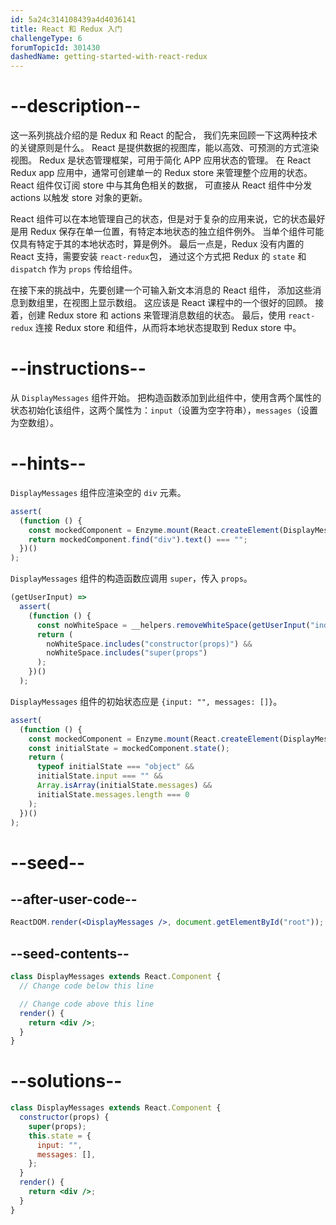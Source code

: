 ```yaml
---
id: 5a24c314108439a4d4036141
title: React 和 Redux 入门
challengeType: 6
forumTopicId: 301430
dashedName: getting-started-with-react-redux
---
```


# --description--

这一系列挑战介绍的是 Redux 和 React 的配合， 我们先来回顾一下这两种技术的关键原则是什么。 React 是提供数据的视图库，能以高效、可预测的方式渲染视图。 Redux 是状态管理框架，可用于简化 APP 应用状态的管理。 在 React Redux app 应用中，通常可创建单一的 Redux store 来管理整个应用的状态。 React 组件仅订阅 store 中与其角色相关的数据， 可直接从 React 组件中分发 actions 以触发 store 对象的更新。

React 组件可以在本地管理自己的状态，但是对于复杂的应用来说，它的状态最好是用 Redux 保存在单一位置，有特定本地状态的独立组件例外。 当单个组件可能仅具有特定于其的本地状态时，算是例外。 最后一点是，Redux 没有内置的 React 支持，需要安装 `react-redux`包， 通过这个方式把 Redux 的 `state` 和 `dispatch` 作为 `props` 传给组件。

在接下来的挑战中，先要创建一个可输入新文本消息的 React 组件， 添加这些消息到数组里，在视图上显示数组。 这应该是 React 课程中的一个很好的回顾。 接着，创建 Redux store 和 actions 来管理消息数组的状态。 最后，使用 `react-redux` 连接 Redux store 和组件，从而将本地状态提取到 Redux store 中。

# --instructions--

从 `DisplayMessages` 组件开始。 把构造函数添加到此组件中，使用含两个属性的状态初始化该组件，这两个属性为：`input`（设置为空字符串），`messages`（设置为空数组）。

# --hints--

`DisplayMessages` 组件应渲染空的 `div` 元素。

```js
assert(
  (function () {
    const mockedComponent = Enzyme.mount(React.createElement(DisplayMessages));
    return mockedComponent.find("div").text() === "";
  })()
);
```

`DisplayMessages` 组件的构造函数应调用 `super`，传入 `props`。

```js
(getUserInput) =>
  assert(
    (function () {
      const noWhiteSpace = __helpers.removeWhiteSpace(getUserInput("index"));
      return (
        noWhiteSpace.includes("constructor(props)") &&
        noWhiteSpace.includes("super(props")
      );
    })()
  );
```

`DisplayMessages` 组件的初始状态应是 `{input: "", messages: []}`。

```js
assert(
  (function () {
    const mockedComponent = Enzyme.mount(React.createElement(DisplayMessages));
    const initialState = mockedComponent.state();
    return (
      typeof initialState === "object" &&
      initialState.input === "" &&
      Array.isArray(initialState.messages) &&
      initialState.messages.length === 0
    );
  })()
);
```

# --seed--

## --after-user-code--

```jsx
ReactDOM.render(<DisplayMessages />, document.getElementById("root"));
```

## --seed-contents--

```jsx
class DisplayMessages extends React.Component {
  // Change code below this line

  // Change code above this line
  render() {
    return <div />;
  }
}
```

# --solutions--

```jsx
class DisplayMessages extends React.Component {
  constructor(props) {
    super(props);
    this.state = {
      input: "",
      messages: [],
    };
  }
  render() {
    return <div />;
  }
}
```
